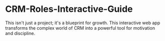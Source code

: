 # CRM-Roles-Interactive-Guide
This isn't just a project; it's a blueprint for growth. This interactive web app transforms the complex world of CRM into a powerful tool for motivation and discipline.
